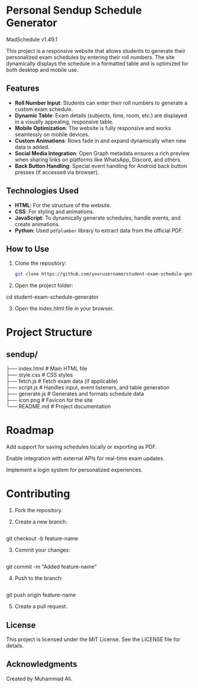 # Personal Sendup Schedule Generator
MadSchedule v1.49.1

This project is a responsive website that allows students to generate their personalized exam schedules by entering their roll numbers. The site dynamically displays the schedule in a formatted table and is optimized for both desktop and mobile use.

## Features

- **Roll Number Input**: Students can enter their roll numbers to generate a custom exam schedule.
- **Dynamic Table**: Exam details (subjects, time, room, etc.) are displayed in a visually appealing, responsive table.
- **Mobile Optimization**: The website is fully responsive and works seamlessly on mobile devices.
- **Custom Animations**: Rows fade in and expand dynamically when new data is added.
- **Social Media Integration**: Open Graph metadata ensures a rich preview when sharing links on platforms like WhatsApp, Discord, and others.
- **Back Button Handling**: Special event handling for Android back button presses (if accessed via browser).

## Technologies Used

- **HTML**: For the structure of the website.
- **CSS**: For styling and animations.
- **JavaScript**: To dynamically generate schedules, handle events, and create animations.
- **Python**: Used `pdfplumber` library to extract data from the official PDF.

## How to Use

1. Clone the repository:

   ```bash
   git clone https://github.com/yourusername/student-exam-schedule-generator.git

2. Open the project folder:

cd student-exam-schedule-generator


3. Open the index.html file in your browser.



# Project Structure

## sendup/  
├── index.html          # Main HTML file  
├── style.css           # CSS styles  
├── fetch.js            # Fetch exam data (if applicable)  
├── script.js           # Handles input, event listeners, and table generation  
├── generate.js         # Generates and formats schedule data  
├── icon.png            # Favicon for the site  
└── README.md           # Project documentation

# Roadmap

Add support for saving schedules locally or exporting as PDF.

Enable integration with external APIs for real-time exam updates.

Implement a login system for personalized experiences.


# Contributing

1. Fork the repository.


2. Create a new branch:

   ```bash
git checkout -b feature-name


3. Commit your changes:

   ```bash
git commit -m "Added feature-name"


4. Push to the branch:

   ```bash
git push origin feature-name


5. Create a pull request.



## License

This project is licensed under the MIT License. See the LICENSE file for details.

## Acknowledgments

Created by Muhammad Ali.
